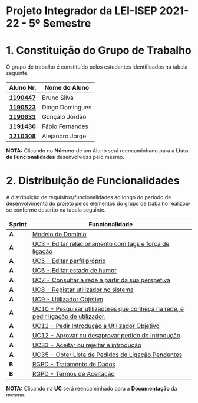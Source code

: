 # Projeto Integrador da LEI-ISEP 2021-22 - 5º Semestre

# 1. Constituição do Grupo de Trabalho

O grupo de trabalho é constituído pelos estudantes identificados na tabela seguinte.

| Aluno Nr.	                                                     | Nome do Aluno	      		  |
|----------------------------------------------------------------|----------------------------|
| **[1190447](docs/1190447/ListaFuncionalidadesEstudante.md)**  | Bruno Silva                |
| **[1190523](docs/1190523/ListaFuncionalidadesEstudante.md)**  | Diogo Domingues            |
| **[1190633](docs/1190633/ListaFuncionalidadesEstudante.md)**  | Gonçalo Jordão             |
| **[1191430](docs/1191430/ListaFuncionalidadesEstudante.md)**  | Fábio Fernandes            |
| **[1210308](docs/1210308/ListaFuncionalidadesEstudante.md)**  | Alejandro Jorge            |

**NOTA:** Clicando no **Número** de um Aluno será reencaminhado para a **Lista de Funcionalidades** desenvolvidas pelo mesmo.

# 2. Distribuição de Funcionalidades ###

A distribuição de requisitos/funcionalidades ao longo do período de desenvolvimento do projeto pelos elementos do grupo de trabalho realizou-se conforme descrito na tabela seguinte.

| Sprint  | Funcionalidade                                                                                                                                                                                  |
|---------|-------------------------------------------------------------------------------------------------------------------------------------------------------------------------------------------------|
|  **A**  | [Modelo de Domínio](docs/ProjetoGeral/MD/ModeloDeDominio.svg)                                                                                                                                   |
|  **A**  | [UC3 - Editar relacionamento com tags e força de ligação](docs/1191430/UC3/ProcessoEngenhariaFuncionalidade.md)                                                                                 |
|  **A**  | [UC5 - Editar perfil próprio](docs/1210308/UC5/ProcessoEngenhariaFuncionalidade.md)                                                                                                             |
|  **A**  | [UC6 - Editar estado de humor](docs/1190633/UC6/ProcessoEngenhariaFuncionalidade.md)                                                                                                            |
|  **A**  | [UC7 - Consultar a rede a partir da sua perspetiva](docs/1190633/UC7/ProcessoEngenhariaFuncionalidade.md)                                                                                       |
|  **A**  | [UC8 - Registar utilizador no sistema](docs/ProjetoGeral/UC8/ProcessoEngenhariaFuncionalidade.md)                                                                                               |
|  **A**  | [UC9 - Utilizador Objetivo](docs/1190447/UC9/ProcessoEngenhariaFuncionalidade.md)                                                                                                              |
|  **A**  | [UC10 - Pesquisar utilizadores que conheça na rede, e pedir ligação de utilizador.](docs/1190447/UC10/ProcessoEngenhariaFuncionalidade.md)                                                       |
|  **A**  | [UC11 - Pedir Introdução a Utilizador Objetivo](docs/1190523/UC11/ProcessoEngenhariaFuncionalidade.md)                                                                                          |
|  **A**  | [UC12 - Aprovar ou desaprovar pedido de introdução](docs/1191430/UC12/ProcessoEngenhariaFuncionalidade.md)                                                                                      |
|  **A**  | [UC33 - Aceitar ou rejeitar a introdução](docs/1210308/UC33/ProcessoEngenhariaFuncionalidade.md)                                                                                                |
|  **A**  | [UC35 - Obter Lista de Pedidos de Ligação Pendentes](docs/1190523/UC35/ProcessoEngenhariaFuncionalidade.md)                                                                                     |
|  **B**  | [RGPD - Tratamento de Dados](docs/ProjetoGeral/RGPD/RGPD.xlsx)                                                                                                                   |
|  **B**  | [RGPD - Termos de Aceitação](docs/ProjetoGeral/RGPD/LAPR5-RGPD.docx)                                                                                                                   |

**NOTA:** Clicando na **UC** será reencaminhado para a **Documentação** da mesma.
